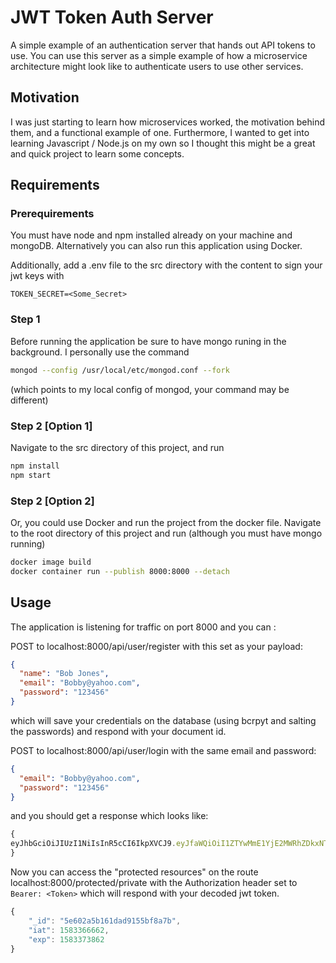 # JWT Token Auth Server

A simple example of an authentication server that hands out API tokens to use. You can use this server as a simple example of how a microservice architecture might look like to authenticate users to use other services.

## Motivation

I was just starting to learn how microservices worked, the motivation behind them, and a functional example of one. Furthermore, I wanted to get into learning Javascript / Node.js on my own so I thought this might be a great and quick project to learn some concepts.

## Requirements

### Prerequirements

You must have node and npm installed already on your machine and mongoDB.
Alternatively you can also run this application using Docker.

Additionally, add a .env file to the src directory with the content to sign your jwt keys with

```
TOKEN_SECRET=<Some_Secret>
```

### Step 1

Before running the application be sure to have mongo runing in the background. I personally use the command

```bash
mongod --config /usr/local/etc/mongod.conf --fork
```

(which points to my local config of mongod, your command may be different)

### Step 2 [Option 1]

Navigate to the src directory of this project, and run

```bash
npm install
npm start
```

### Step 2 [Option 2]

Or, you could use Docker and run the project from the docker file.
Navigate to the root directory of this project and run
(although you must have mongo running)

```bash
docker image build
docker container run --publish 8000:8000 --detach
```

## Usage

The application is listening for traffic on port 8000 and you can :

POST to localhost:8000/api/user/register with this set as your payload:

```json
{
  "name": "Bob Jones",
  "email": "Bobby@yahoo.com",
  "password": "123456"
}
```

which will save your credentials on the database (using bcrpyt and salting the passwords) and respond with your document id.

POST to localhost:8000/api/user/login with the same email and password:

```json
{
  "email": "Bobby@yahoo.com",
  "password": "123456"
}
```

and you should get a response which looks like:

```javascript
{
eyJhbGciOiJIUzI1NiIsInR5cCI6IkpXVCJ9.eyJfaWQiOiI1ZTYwMmE1YjE2MWRhZDkxNTViZjhhN2IiLCJpYXQiOjE1ODMzNjA5ODEsImV4cCI6MTU4MzM2ODE4MX0.rhzijx7VamftLKx4K_S85yRrmtDhQ9mP-5xtGjthjjA
}
```

Now you can access the "protected resources" on the route localhost:8000/protected/private with the Authorization header set to `Bearer: <Token>` which will respond with your decoded jwt token.

```javascript
{
    "_id": "5e602a5b161dad9155bf8a7b",
    "iat": 1583366662,
    "exp": 1583373862
}
```
